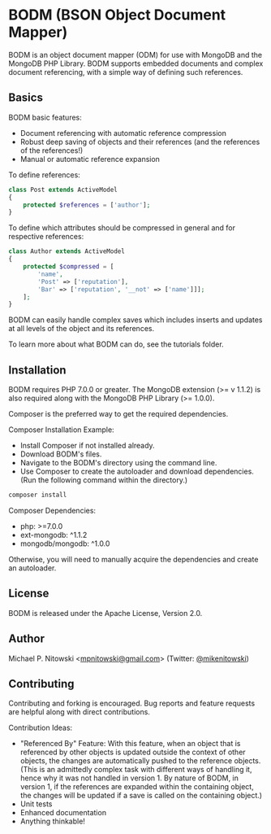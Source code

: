 # BODM (BSON Object Document Mapper)

BODM is an object document mapper (ODM) for use with MongoDB and the MongoDB PHP Library. BODM supports embedded documents and complex document referencing, with a simple way of defining such references.


## Basics

BODM basic features:

 * Document referencing with automatic reference compression
 * Robust deep saving of objects and their references (and the references of the references!)
 * Manual or automatic reference expansion


To define references:

```php
class Post extends ActiveModel
{
    protected $references = ['author'];
}
```

To define which attributes should be compressed in general and for respective references:

```php
class Author extends ActiveModel
{
    protected $compressed = [
    	'name', 
        'Post' => ['reputation'], 
        'Bar' => ['reputation', '__not' => ['name']]];
    ];
}
```

BODM can easily handle complex saves which includes inserts and updates at all levels of the object and its references.

To learn more about what BODM can do, see the tutorials folder.

## Installation

BODM requires PHP 7.0.0 or greater. The MongoDB extension (>= v 1.1.2) is also required along with the MongoDB PHP Library (>= 1.0.0).

Composer is the preferred way to get the required dependencies.

Composer Installation Example:

* Install Composer if not installed already.
* Download BODM's files.
* Navigate to the BODM's directory using the command line.
* Use Composer to create the autoloader and download dependencies. (Run the following command within the directory.)

```cmd
composer install
```

Composer Dependencies:

* php: >=7.0.0
* ext-mongodb: ^1.1.2
* mongodb/mongodb: ^1.0.0

Otherwise, you will need to manually acquire the dependencies and create an autoloader.

## License

BODM is released under the Apache License, Version 2.0.

## Author

Michael P. Nitowski <[mpnitowski@gmail.com](mailto:mpnitowski@gmail.com)> (Twitter: [@mikenitowski](https://twitter.com/mikenitowski))

## Contributing

Contributing and forking is encouraged. Bug reports and feature requests are helpful along with direct contributions.

Contribution Ideas:

* "Referenced By" Feature: With this feature, when an object that is referenced by other objects is updated outside the context of other objects, the changes are automatically pushed to the reference objects. (This is an admittedly complex task with different ways of handling it, hence why it was not handled in version 1. By nature of BODM, in version 1, if the references are expanded within the containing object, the changes will be updated if a save is called on the containing object.)
* Unit tests
* Enhanced documentation
* Anything thinkable!

